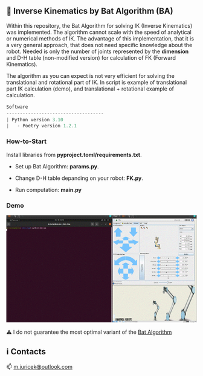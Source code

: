 ## :bat: Inverse Kinematics by Bat Algorithm (BA) 

Within this repository, the Bat Algorithm for solving IK (Inverse Kinematics) was implemented. The algorithm cannot scale with the speed of analytical or numerical methods of IK. The advantage of this implementation, that it is a very general approach, that does not need specific knowledge about the robot. Needed is only the number of joints represented by the **dimension** and D-H table (non-modified version) for calculation of FK (Forward Kinematics).

The algorithm as you can expect is not very efficient for solving the translational and rotational part of IK. In script is example of translational part IK calculation (demo), and translational + rotational example of calculation.

```javascript
Software
------------------------------------
| Python version 3.10
|   - Poetry version 1.2.1
```

### How-to-Start

Install libraries from **pyproject.toml/requirements.txt**.

* Set up Bat Algorithm: **params.py**.

* Change D-H table depanding on your robot: **FK.py**.

* Run computation: **main.py**

### Demo

![Demo](https://github.com/Steigner/UR3_Bat_Algo_IK/blob/main/docs/demo.gif)

:warning: I do not guarantee the most optimal variant of the [Bat Algorithm](https://www.sciencedirect.com/topics/computer-science/bat-algorithm)

## :information_source: Contacts

:mailbox: m.juricek@outlook.com
